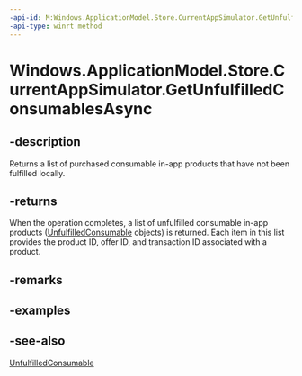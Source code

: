 ----api-id: M:Windows.ApplicationModel.Store.CurrentAppSimulator.GetUnfulfilledConsumablesAsync
-api-type: winrt method
---<!-- Method syntaxpublic Windows.Foundation.IAsyncOperation<Windows.Foundation.Collections.IVectorView<Windows.ApplicationModel.Store.UnfulfilledConsumable>> GetUnfulfilledConsumablesAsync()--># Windows.ApplicationModel.Store.CurrentAppSimulator.GetUnfulfilledConsumablesAsync## -descriptionReturns a list of purchased consumable in-app products that have not been fulfilled locally.## -returnsWhen the operation completes, a list of unfulfilled consumable in-app products ([UnfulfilledConsumable](unfulfilledconsumable.md) objects) is returned. Each item in this list provides the product ID, offer ID, and transaction ID associated with a product.## -remarks## -examples## -see-also[UnfulfilledConsumable](unfulfilledconsumable.md)